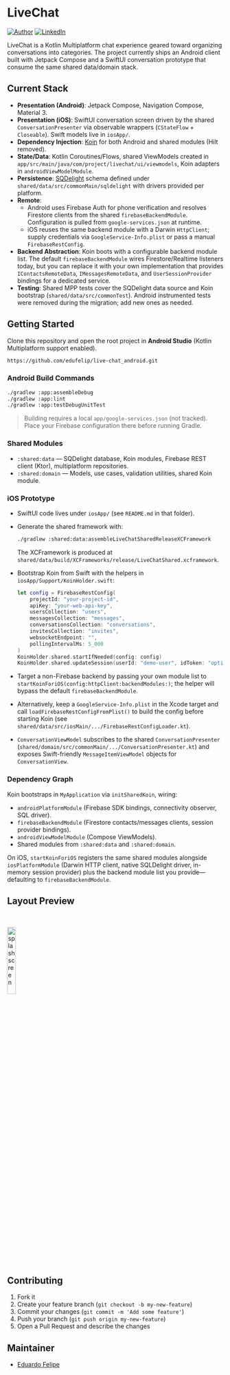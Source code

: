 # LiveChat
[![Author](https://img.shields.io/static/v1?label=@author&message=Eduardo%20Santos&color=navy)](https://github.com/edufelip)
[![LinkedIn](https://img.shields.io/static/v1?label=@linkedin&message=@edu_santos&color=blue)](https://www.linkedin.com/in/eduardo-felipe-dev/)

LiveChat is a Kotlin Multiplatform chat experience geared toward organizing conversations into categories. The project currently ships an Android client built with Jetpack Compose and a SwiftUI conversation prototype that consume the same shared data/domain stack.

## Current Stack
- **Presentation (Android)**: Jetpack Compose, Navigation Compose, Material 3.
- **Presentation (iOS)**: SwiftUI conversation screen driven by the shared `ConversationPresenter` via observable wrappers (`CStateFlow` + `Closeable`). Swift models live in `iosApp/`.
- **Dependency Injection**: [Koin](https://insert-koin.io/) for both Android and shared modules (Hilt removed).
- **State/Data**: Kotlin Coroutines/Flows, shared ViewModels created in `app/src/main/java/com/project/livechat/ui/viewmodels`, Koin adapters in `androidViewModelModule`.
- **Persistence**: [SQDelight](https://cashapp.github.io/sqldelight/) schema defined under `shared/data/src/commonMain/sqldelight` with drivers provided per platform.
- **Remote**:
  - Android uses Firebase Auth for phone verification and resolves Firestore clients from the shared `firebaseBackendModule`. Configuration is pulled from `google-services.json` at runtime.
  - iOS reuses the same backend module with a Darwin `HttpClient`; supply credentials via `GoogleService-Info.plist` or pass a manual `FirebaseRestConfig`.
- **Backend Abstraction**: Koin boots with a configurable backend module list. The default `firebaseBackendModule` wires Firestore/Realtime listeners today, but you can replace it with your own implementation that provides `IContactsRemoteData`, `IMessagesRemoteData`, and `UserSessionProvider` bindings for a dedicated service.
- **Testing**: Shared MPP tests cover the SQDelight data source and Koin bootstrap (`shared/data/src/commonTest`). Android instrumented tests were removed during the migration; add new ones as needed.

## Getting Started
Clone this repository and open the root project in **Android Studio** (Kotlin Multiplatform support enabled).
```bash
https://github.com/edufelip/live-chat_android.git
```

### Android Build Commands
```bash
./gradlew :app:assembleDebug
./gradlew :app:lint
./gradlew :app:testDebugUnitTest
```
> Building requires a local `app/google-services.json` (not tracked). Place your Firebase configuration there before running Gradle.

### Shared Modules
- `:shared:data` — SQDelight database, Koin modules, Firebase REST client (Ktor), multiplatform repositories.
- `:shared:domain` — Models, use cases, validation utilities, shared Koin module.

### iOS Prototype
- SwiftUI code lives under `iosApp/` (see `README.md` in that folder).
- Generate the shared framework with:

  ```bash
  ./gradlew :shared:data:assembleLiveChatSharedReleaseXCFramework
  ```

  The XCFramework is produced at `shared/data/build/XCFrameworks/release/LiveChatShared.xcframework`.
- Bootstrap Koin from Swift with the helpers in `iosApp/Support/KoinHolder.swift`:

  ```swift
  let config = FirebaseRestConfig(
      projectId: "your-project-id",
      apiKey: "your-web-api-key",
      usersCollection: "users",
      messagesCollection: "messages",
      conversationsCollection: "conversations",
      invitesCollection: "invites",
      websocketEndpoint: "",
      pollingIntervalMs: 5_000
  )
  KoinHolder.shared.startIfNeeded(config: config)
  KoinHolder.shared.updateSession(userId: "demo-user", idToken: "optional-token")
  ```
- Target a non-Firebase backend by passing your own module list to `startKoinForiOS(config:httpClient:backendModules:)`; the helper will bypass the default `firebaseBackendModule`.
- Alternatively, keep a `GoogleService-Info.plist` in the Xcode target and call `loadFirebaseRestConfigFromPlist()` to build the config before starting Koin (see `shared/data/src/iosMain/.../FirebaseRestConfigLoader.kt`).
- `ConversationViewModel` subscribes to the shared `ConversationPresenter` (`shared/domain/src/commonMain/.../ConversationPresenter.kt`) and exposes Swift-friendly `MessageItemViewModel` objects for `ConversationView`.

### Dependency Graph
Koin bootstraps in `MyApplication` via `initSharedKoin`, wiring:
- `androidPlatformModule` (Firebase SDK bindings, connectivity observer, SQL driver).
- `firebaseBackendModule` (Firestore contacts/messages clients, session provider bindings).
- `androidViewModelModule` (Compose ViewModels).
- Shared modules from `:shared:data` and `:shared:domain`.

On iOS, `startKoinForiOS` registers the same shared modules alongside `iosPlatformModule` (Darwin HTTP client, native SQLDelight driver, in-memory session provider) plus the backend module list you provide—defaulting to `firebaseBackendModule`.

## Layout Preview
<br>
  <p align="left">
    <img alt="splash screen"
         src="https://github.com/edufelip/live-chat_android/assets/34727187/b19ec81a-42d6-4a19-8150-89c30e4f8ec5"
         width="20%"
         title="main screen">

## Contributing
1. Fork it
2. Create your feature branch (`git checkout -b my-new-feature`)
3. Commit your changes (`git commit -m 'Add some feature'`)
4. Push your branch (`git push origin my-new-feature`)
5. Open a Pull Request and describe the changes

## Maintainer
- [Eduardo Felipe](http://github.com/edufelip)
